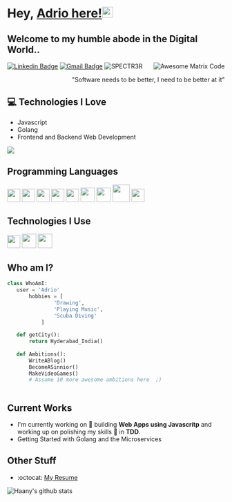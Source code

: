 # Hey, [Adrio here!](https://www.linkedin.com/in/adrio1992/)<img src="https://68.media.tumblr.com/c8771963d5c44402c541fa083386e8bc/tumblr_or7f5r6zei1tlmx1vo1_250.gif" width="25px">

## Welcome to my humble abode in the Digital World.. 

<img src = 'https://github.com/MarikIshtar007/MarikIshtar007/blob/master/images/matrix.gif' alt = 'Awesome Matrix Code' align='right'/>

[![Linkedin Badge](https://img.shields.io/badge/-adrio-blue?style=flat-square&logo=Linkedin&logoColor=white&link=https://www.linkedin.com/in/adrio1992/)](https://www.linkedin.com/in/adrio1992/) [![Gmail Badge](https://img.shields.io/badge/-spectrer.software@gmail.com-c14438?style=flat-square&logo=Gmail&logoColor=white&link=mailto:spectrer.software@gmail.com)](mailto:asterp04@gmail.com) <img src="https://komarev.com/ghpvc/?username=SPECTR3R" alt="SPECTR3R" /> 

<div style="text-align: right">"Software needs to be better, I need to be better at it" </div>

## :computer: Technologies I Love
* Javascript
* Golang
* Frontend and Backend Web Development

<img src = "https://github-readme-stats.vercel.app/api/top-langs/?username=SPECTR3R&layout=compact">

## Programming Languages
<img src = 'https://github.com/MarikIshtar007/MarikIshtar007/blob/master/images/c-original.svg' width='30'/> <img src = 'https://github.com/MarikIshtar007/MarikIshtar007/blob/master/images/cpp.svg' width='30'/> <img src = 'https://github.com/MarikIshtar007/MarikIshtar007/blob/master/images/html.svg' width='30'/> <img src = 'https://github.com/MarikIshtar007/MarikIshtar007/blob/master/images/css.svg' width='30'/> <img src = 'https://github.com/MarikIshtar007/MarikIshtar007/blob/master/images/js.svg' width='30'/> <img src = 'https://github.com/MarikIshtar007/MarikIshtar007/blob/master/images/bootstrap.svg' width='33'/> <img src = 'https://github.com/MarikIshtar007/MarikIshtar007/blob/master/images/dart.svg' width='33'/> <img src = 'https://github.com/MarikIshtar007/MarikIshtar007/blob/master/images/php.svg' width='40'/>
 <img src = 'https://github.com/MarikIshtar007/MarikIshtar007/blob/master/images/sql.svg' width='30'/> 
 
 ## Technologies I Use
 <img src = 'https://github.com/MarikIshtar007/MarikIshtar007/blob/master/images/git.svg' width='30'/> <img src = 'https://github.com/MarikIshtar007/MarikIshtar007/blob/master/images/nodejs.svg' width='33'/> <img src = 'https://github.com/MarikIshtar007/MarikIshtar007/blob/master/images/react.svg' width='33'/>
 
 ## Who am I?
 ```python
 class WhoAmI:
 	user = 'Adrio'
		hobbies = [
				'Drawing',
				'Playing Music',
				'Scuba Diving'
			]
	
	def getCity():
		return Hyderabad_India()
	
	def Ambitions():
		WriteABlog()
		BecomeASinnior()
		MakeVideoGames()
		# Assume 10 more awesome ambitions here  ;)
	
 ```
 
 
## Current Works
 * I'm currently working on 🔭 building **Web Apps using Javascritp** and working up on polishing my skills 🌱 in **TDD**.
 * Getting Started with Golang and the Microservices
 
## Other Stuff
  - :octocat: [My Resume]()

![Haany's github stats](https://github-readme-stats.vercel.app/api?username=SPECTR3R&show_icons=true&hide=[%22issues%22])
 
 

